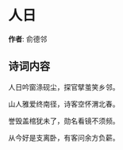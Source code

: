 # 人日

**作者**: 俞德邻

## 诗词内容

人日吟窗涤砚尘，探官擘茧笑乡邻。

山人雅爱终南径，诗客空怀渭北春。

誉毁盖棺犹未了，勋名看镜不须频。

从今好是支离卧，有客问余方负薪。


